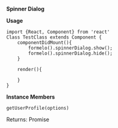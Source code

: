 **Spinner Dialog**




**Usage**

    import {React, Component} from 'react'
    Class TestClass extends Component {
        componentDidMount(){
            formelo().spinnerDialog.show();
            formelo().spinnerDialog.hide();
        }
        
        render(){
            
        }
    }

**Instance Members**

    getUserProfile(options)

Returns: Promise<any>
